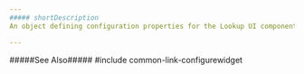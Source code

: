 ```yaml
---
##### shortDescription
An object defining configuration properties for the Lookup UI component.

---
```

#####See Also#####
#include common-link-configurewidget